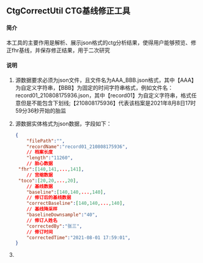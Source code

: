 ## CtgCorrectUtil  CTG基线修正工具

#### 简介

本工具的主要作用是解析、展示json格式的ctg分析结果，使得用户能够预览、修正fhr基线，并保存修正结果，用于二次研究

#### 说明

1. 源数据要求必须为json文件，且文件名为AAA_BBB.json格式，其中【AAA】为自定义字符串，【BBB】为固定的时间字符串格式，例如文件名：record01_210808175936.json，其中【record01】为自定义字符串，格式任意但是不能包含下划线;【210808175936】代表该档案是2021年8月8日17时59分36秒开始的胎监

2. 源数据实体格式为json数据，字段如下：

   ```json
   {
       "filePath":"",
       "recordName":"record01_210808175936",
       // 档案长度
       "length":"11260",
       // 胎心数据
   	"fhr":[140,141,...,141],
       // 宫缩数据
   	"toco":[20,20,...,20],
       // 基线数据
       "baseline":[140,140,...,140],
       // 修订后的基线数据
       "correctBaseline":[140,140,...,140],
       // 基线降采样
       "baselineDownsample":"40",
       // 修订人姓名
       "correctedBy":"张三",
       // 修订时间
       "correctedTime":"2021-08-01 17:59:01",
   }
   ```

3. 